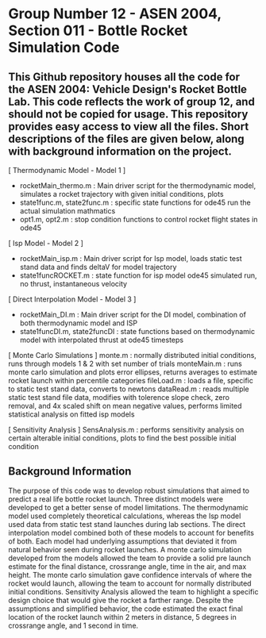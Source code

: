 # Group Number 12 - ASEN 2004, Section 011 - Bottle Rocket Simulation Code 

## This Github repository houses all the code for the ASEN 2004: Vehicle Design's Rocket Bottle Lab. This code reflects the work of group 12, and should not be copied for usage. This repository provides easy access to view all the files. Short descriptions of the files are given below, along with background information on the project. 

[ Thermodynamic Model - Model 1 ]
- rocketMain_thermo.m : Main driver script for the thermodynamic model, simulates a rocket trajectory with given initial conditions, plots
- state1func.m, state2func.m : specific state functions for ode45 run the actual simulation mathmatics
- opt1.m, opt2.m : stop condition functions to control rocket flight states in ode45

[ Isp Model - Model 2 ]
- rocketMain_isp.m : Main driver script for Isp model, loads static test stand data and finds deltaV for model trajectory
- state1funcROCKET.m : state function for isp model ode45 simulated run, no thrust, instantaneous velocity 

[ Direct Interpolation Model - Model 3 ]
- rocketMain_DI.m : Main driver script for the DI model, combination of both thermodynamic model and ISP
- state1funcDI.m, state2funcDI : state functions based on thermodynamic model with interpolated thrust at ode45 timesteps

[ Monte Carlo Simulations ] 
monte.m : normally distributed initial conditions, runs through models 1 & 2 with set number of trials
monteMain.m : runs monte carlo simulation and plots error ellipses, returns averages to estimate rocket launch within percentile categories
fileLoad.m : loads a file, specific to static test stand data, converts to newtons
dataRead.m : reads multiple static test stand file data, modifies with tolerence slope check, zero removal, and 4x scaled shift on mean                  negative values, performs limited statistical analysis on fitted isp models

[ Sensitivity Analysis ]
SensAnalysis.m : performs sensitivity analysis on certain alterable initial conditions, plots to find the best possible initial condition

## Background Information

The purpose of this code was to develop robust simulations that aimed to predict a real life bottle rocket launch. Three distinct models were developed to get a better sense of model limitations. The thermodynamic model used completely theoretical calculations, whereas the Isp model used data from static test stand launches during lab sections. The direct interpolation model combined both of these models to account for benefits of both. Each model had underlying assumptions that deviated it from natural behavior seen during rocket launches. A monte carlo simulation developed from the models allowed the team to provide a solid pre launch estimate for the final distance, crossrange angle, time in the air, and max height. The monte carlo simulation gave confidence intervals of where the rocket would launch, allowing the team to account for normally distributed initial conditions. Sensitivity Analysis allowed the team to highlight a specific design choice that would give the rocket a farther range. Despite the assumptions and simplified behavior, the code estimated the exact final location of the rocket launch within 2 meters in distance, 5 degrees in crossrange angle, and 1 second in time. 
